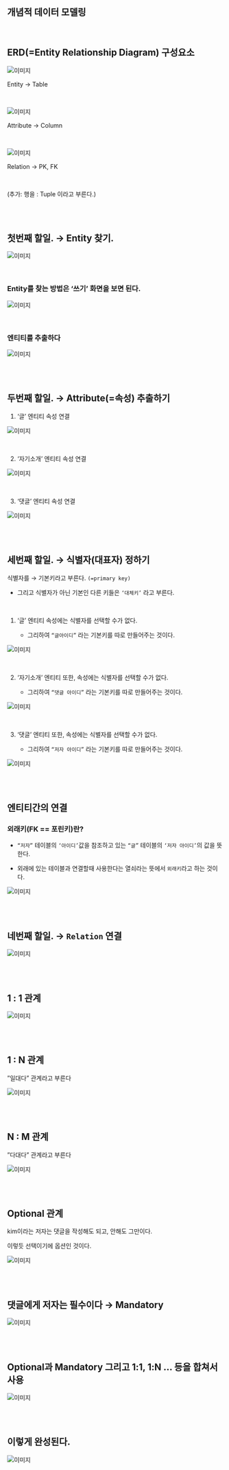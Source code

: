 ## 개념적 데이터 모델링

<br/>

## ERD(=Entity Relationship Diagram) 구성요소

![이미지](/programming/img/입문315.PNG)

Entity → Table

<br/>


![이미지](/programming/img/입문316.PNG)

Attribute → Column

<br/>

![이미지](/programming/img/입문317.PNG)

Relation → PK, FK

<br/>


(추가: 행을 : Tuple 이라고 부른다.)

<br/><br/>

## 첫번째 할일. → Entity 찾기.

![이미지](/programming/img/입문318.PNG)

<br/>

### Entity를 찾는 방법은 ‘쓰기’ 화면을 보면 된다.

![이미지](/programming/img/입문319.PNG)

<br/>

### 엔티티를 추출하다

![이미지](/programming/img/입문320.PNG)

<br/><br/>

## 두번째 할일. → Attribute(=속성) 추출하기

1. ‘글’ 엔티티 속성 연결

![이미지](/programming/img/입문321.PNG)

<br/>

2. ‘자기소개’ 엔티티 속성 연결

![이미지](/programming/img/입문322.PNG)

<br/>

3. ‘댓글’ 엔티티 속성 연결

![이미지](/programming/img/입문323.PNG)

<br/><br/>

## 세번째 할일. → 식별자(대표자) 정하기

식별자를 → 기본키라고 부른다. `(=primary key)`

- 그리고 식별자가 아닌 기본인 다른 키들은 `‘대체키’` 라고 부른다.


<br/>

1. ‘글’ 엔티티 속성에는 식별자를 선택할 수가 없다.

    - 그리하여 `“글아이디”` 라는 기본키를 따로 만들어주는 것이다.

![이미지](/programming/img/입문324.PNG)

<br/>

2. ‘자기소개’ 엔티티 또한, 속성에는 식별자를 선택할 수가 없다.

    - 그리하여 `“댓글 아이디”` 라는 기본키를 따로 만들어주는 것이다.

![이미지](/programming/img/입문325.PNG)


<br/>


3. ‘댓글’ 엔티티 또한, 속성에는 식별자를 선택할 수가 없다.

    - 그리하여 `“저자 아이디”` 라는 기본키를 따로 만들어주는 것이다.

![이미지](/programming/img/입문326.PNG)

<br/><br/>

## 엔티티간의 연결

### 외래키(FK == 포린키)란?

- `“저자”` 테이블의 `‘아이디’`값을 참조하고 있는 `“글”` 테이블의 `‘저자 아이디’`의 값을 뜻한다.

- 외래에 있는 테이블과 연결할때 사용한다는 열쇠라는 뜻에서 `외래키`라고 하는 것이다.

![이미지](/programming/img/입문327.PNG)

<br/><br/>

## 네번째 할일. → `Relation` 연결

![이미지](/programming/img/입문328.PNG)

<br/><br/>

## 1 : 1 관계

![이미지](/programming/img/입문329.PNG)

<br/><br/>

## 1 : N 관계

”일대다” 관계라고 부른다

![이미지](/programming/img/입문330.PNG)

<br/><br/>

## N : M 관계

”다대다” 관계라고 부른다

![이미지](/programming/img/입문331.PNG)

<br/><br/>

## Optional 관계

kim이라는 저자는 댓글을 작성해도 되고, 안해도 그만이다.

이렇듯 선택이기에 옵션인 것이다.

![이미지](/programming/img/입문332.PNG)

<br/><br/>

## 댓글에게 저자는 필수이다 → Mandatory

![이미지](/programming/img/입문333.PNG)

<br/><br/>

## Optional과 Mandatory 그리고 1:1, 1:N … 등을 합쳐서 사용

![이미지](/programming/img/입문334.PNG)

<br/><br/>

## 이렇게 완성된다.

![이미지](/programming/img/입문335.PNG)

